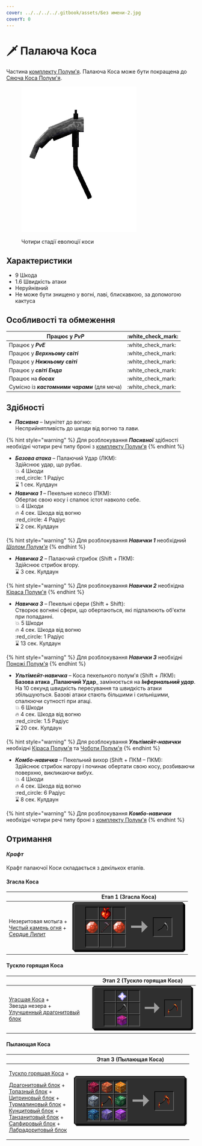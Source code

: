 ```yaml
---
cover: ../../../../.gitbook/assets/Без имени-2.jpg
coverY: 0
---
```


# 🗡 Палаюча Коса

Частина [комплекту Полум'я](../). Палаюча Коса може бути покращена до [Сяюча Коса Полум'я](./#siyayushaya-kosa-plameni).

<figure><img src="../../../../.gitbook/assets/flamos_all_turnable.gif" alt=""><figcaption><p>Чотири стадії еволюції коси</p></figcaption></figure>

## Характеристики

* 9 Шкода
* 1.6 Швидкість атаки
* Неруйнівний
* Не може бути знищено у вогні, лаві, блискавкою, за допомогою кактуса

## Особливості та обмеження

| Працює у _**PvP**_                            | :white\_check\_mark: |
| --------------------------------------------- | -------------------- |
| Працює у _**PvE**_                            | :white\_check\_mark: |
| Працює у _**Верхньому світі**_                | :white\_check\_mark: |
| Працює у _**Нижньому світі**_                 | :white\_check\_mark: |
| Працює у _**світі Енда**_                     | :white\_check\_mark: |
| Працює на _**босах**_                         | :white\_check\_mark: |
| Сумісно із _**кастомними чарами**_ (для меча) | :white\_check\_mark: |

## Здібності

* _**Пасивна**_ – Імунітет до вогню:\
  Несприйнятливість до шкоди від вогню та лави.

{% hint style="warning" %}
Для розблокування _**Пасивної**_ здібності необхідні чотири речі типу броні з [комплекту Полум'я](../)
{% endhint %}

* _**Базова атака**_ – Палаючий Удар (ЛКМ):\
  Здійснює удар, що рубає.\
  :boom: 4 Шкоди\
  :red\_circle: 1 Радіус\
  :hourglass: 1 сек. Кулдаун
* _**Навичка 1**_ – Пекельне колесо (ПКМ):\
  Обертає свою косу і спалює істот навколо себе.\
  :boom: 4 Шкоди\
  :fire: 4 сек. Шкода від вогню\
  :red\_circle: 4 Радіус\
  :hourglass: 2 сек. Кулдаун

{% hint style="warning" %}
Для розблокування _**Навички 1**_ необхідний [_Шолом Полум'я_](../shlem-plameni.md)
{% endhint %}

* _**Навичка 2**_ – Палаючий стрибок (Shift + ПКМ):\
  Здійснює стрибок вгору.\
  :hourglass: 3 сек. Кулдаун

{% hint style="warning" %}
Для розблокування _**Навички 2**_ необхідна [Кіраса Полум'я](../kirasa-plameni.md)
{% endhint %}

* _**Навичка 3**_ – Пекельні сфери (Shift + Shift):\
  Створює вогняні сфери, що обертаються, які підпалюють об'єкти при попаданні.\
  :boom: 5 Шкоди\
  :fire: 4 сек. Шкода від вогню\
  :red\_circle: 1 Радіус\
  :hourglass: 13 сек. Кулдаун

{% hint style="warning" %}
Для розблокування _**Навички 3**_ необхідні [Поножі Полум'я](../ponozhi-plameni.md)
{% endhint %}

* _**Ультімейт-навичка**_ – Коса пекельного полум'я (Shift + ЛКМ)**:**\
  **Базова атака \_Палаючий Удар**\_ замінюється на _**Інфернальний удар**_. На 10 секунд швидкість пересування та швидкість атаки збільшуються. Базові атаки стають більшими і сильнішими, спалюючи сутності при атаці.\
  :boom: 6 Шкоди\
  :fire: 4 сек. Шкода від вогню\
  :red\_circle: 1.5 Радіус\
  :hourglass: 20 сек. Кулдаун

{% hint style="warning" %}
Для розблокування _**Ультімейт-навички**_ необхідні [Кіраса Полум'я](../kirasa-plameni.md) та [Чоботи Полум'я](../botinki-plameni.md)
{% endhint %}

* _**Комбо-навичка**_ – Пекельний вихор (Shift + ПКМ – ПКМ):\
  Здійснює стрибок нагору і починає обертати свою косу, розбиваючи поверхню, викликаючи вибух.\
  :boom: 4 Шкоди\
  :fire: 4 сек. Шкода від вогню\
  :red\_circle: 6 Радіус\
  :hourglass: 8 сек. Кулдаун

{% hint style="warning" %}
Для розблокування _**Комбо-навички**_ необхідні чотири речі типу броні з [комплекту Полум'я](../)
{% endhint %}

## Отримання

#### _Крафт_

Крафт палаючої Коси складається з декількох етапів.

#### Згасла Коса

|                                                                                                                                                                           | Етап 1 (Згасла Коса)                                                                               |
| ------------------------------------------------------------------------------------------------------------------------------------------------------------------------- | -------------------------------------------------------------------------------------------------- |
| <p>Незеритовая мотыга +<br><a href="../../../materialy/pristine_fire_gem.md">Чистый камень огня</a> +<br><a href="../../../materialy/sweet_heart.md">Сердце Лилит</a></p> | <img src="../../../../.gitbook/assets/flamos_flamos_hoe0_0.png" alt="Этап 1" data-size="original"> |

#### Тускло горящая Коса

|                                                                                                                                                              | Этап 2 (Тускло горящая Коса)                                                                       |
| ------------------------------------------------------------------------------------------------------------------------------------------------------------ | -------------------------------------------------------------------------------------------------- |
| <p><a href="./#ugasshaya-kosa">Угасшая Коса</a> +<br>Звезда незера +<br><a href="../../../bloki/dragonitovyi-blok-1.md">Улучшенный драгонитовый блок</a></p> | <img src="../../../../.gitbook/assets/flamos_flamos_hoe1_0.png" alt="Этап 1" data-size="original"> |

#### Пылающая Коса

|                                                                                                                                                                                                                                                                                                                                                                                                                                                                                                                                                                                                                                                                | Этап 3 (Пылающая Коса)                                                                             |
| -------------------------------------------------------------------------------------------------------------------------------------------------------------------------------------------------------------------------------------------------------------------------------------------------------------------------------------------------------------------------------------------------------------------------------------------------------------------------------------------------------------------------------------------------------------------------------------------------------------------------------------------------------------- | -------------------------------------------------------------------------------------------------- |
| <p><a href="./#tusklo-goryashaya-kosa">Тускло горящая Коса</a> +</p><p><a href="../../../bloki/dragonitovyi-blok.md">Драгонитовый блок</a> +<br><a href="../../../bloki/topazovyi-blok.md">Топазный блок</a> +<br><a href="../../../bloki/citrinovyi-blok.md">Цитриновый блок</a> +<br><a href="../../../bloki/turmalinovyi-blok.md">Турмалиновый блок</a> +<br><a href="../../../bloki/kuncitovyi-blok.md">Кунцитовый блок</a> +<br><a href="../../../bloki/tanzanitovyi-blok.md">Танзанитовый блок</a> +<br><a href="../../../bloki/sapfirovyi-blok.md">Сапфировый блок</a> +<br><a href="../../../bloki/labradoritovyi-blok.md">Лабрадоритовый блок</a></p> | <img src="../../../../.gitbook/assets/flamos_flamos_hoe2_0.png" alt="Этап 1" data-size="original"> |
